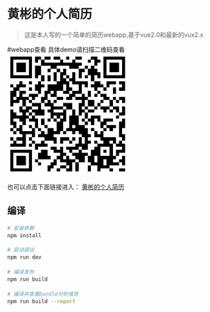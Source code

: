 # 黄彬的个人简历

> 这是本人写的一个简单的简历webapp,基于vue2.0和最新的vux2.x

#webapp查看
具体demo请扫描二维码查看
![黄彬的个人简历](https://github.com/huangbin1/resume/blob/master/QRcode.png)

也可以点击下面链接进入：
[黄彬的个人简历](https://huangbin1.github.io/resume/#/)

## 编译

``` bash
# 安装依赖
npm install

# 启动调试
npm run dev

# 编译发布
npm run build

# 编译并查看bundle分析报告
npm run build --report
```